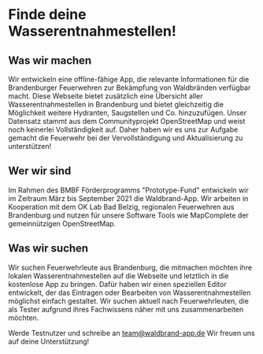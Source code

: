 # Finde deine Wasserentnahmestellen!

## Was wir machen
Wir entwickeln eine offline-fähige App, die relevante Informationen für die Brandenburger Feuerwehren zur Bekämpfung 
von Waldbränden verfügbar macht. Diese Webseite bietet zusätzlich eine Übersicht aller Wasserentnahmestellen in Brandenburg 
und bietet gleichzeitig die Möglichkeit weitere Hydranten, Saugstellen und Co. hinzuzufügen. Unser Datensatz stammt aus dem 
Communityprojekt OpenStreetMap und weist noch keinerlei Vollständigkeit auf. Daher haben wir es uns zur Aufgabe gemacht die 
Feuerwehr bei der Vervollständigung und Aktualisierung zu unterstützen!

## Wer wir sind
Im Rahmen des BMBF Förderprogramms "Prototype-Fund" entwickeln wir im Zeitraum März bis September 2021 die Waldbrand-App. 
Wir arbeiten in Kooperation mit dem OK Lab Bad Belzig, regionalen Feuerwehren aus Brandenburg und nutzen für unsere Software
 Tools wie MapComplete der gemeinnützigen OpenStreetMap.

## Was wir suchen
Wir suchen Feuerwehrleute aus Brandenburg, die mitmachen möchten ihre lokalen Wasserentnahmestellen auf die Webseite und 
letztlich in die kostenlose App zu bringen. Dafür haben wir einen speziellen Editor entwickelt, der das Eintragen oder 
Bearbeiten von Wasserentnahmestellen möglichst einfach gestaltet. Wir suchen aktuell nach Feuerwehrleuten, die als Tester 
aufgrund ihres Fachwissens näher mit uns zusammenarbeiten möchten.

Werde Testnutzer und schreibe an team@waldbrand-app.de Wir freuen uns auf deine Unterstützung!
